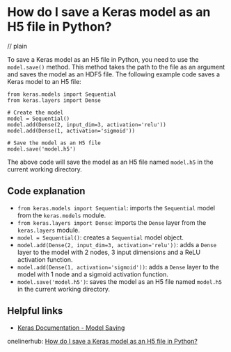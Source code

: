 # How do I save a Keras model as an H5 file in Python?
// plain

To save a Keras model as an H5 file in Python, you need to use the `model.save()` method. This method takes the path to the file as an argument and saves the model as an HDF5 file. The following example code saves a Keras model to an H5 file:

```
from keras.models import Sequential
from keras.layers import Dense

# Create the model
model = Sequential()
model.add(Dense(2, input_dim=3, activation='relu'))
model.add(Dense(1, activation='sigmoid'))

# Save the model as an H5 file
model.save('model.h5')
```

The above code will save the model as an H5 file named `model.h5` in the current working directory.

## Code explanation

- `from keras.models import Sequential`: imports the `Sequential` model from the `keras.models` module.
- `from keras.layers import Dense`: imports the `Dense` layer from the `keras.layers` module.
- `model = Sequential()`: creates a `Sequential` model object.
- `model.add(Dense(2, input_dim=3, activation='relu'))`: adds a `Dense` layer to the model with 2 nodes, 3 input dimensions and a ReLU activation function.
- `model.add(Dense(1, activation='sigmoid'))`: adds a `Dense` layer to the model with 1 node and a sigmoid activation function.
- `model.save('model.h5')`: saves the model as an H5 file named `model.h5` in the current working directory.

## Helpful links
- [Keras Documentation - Model Saving](https://keras.io/getting-started/faq/#how-can-i-save-a-keras-model)

onelinerhub: [How do I save a Keras model as an H5 file in Python?](https://onelinerhub.com/python-keras/how-do-i-save-a-keras-model-as-an-h--file-in-python)